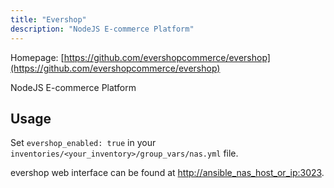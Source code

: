 ```yaml
---
title: "Evershop"
description: "NodeJS E-commerce Platform"
---
```


Homepage: [https://github.com/evershopcommerce/evershop](https://github.com/evershopcommerce/evershop)

NodeJS E-commerce Platform

## Usage

Set `evershop_enabled: true` in your `inventories/<your_inventory>/group_vars/nas.yml` file.

evershop web interface can be found at [http://ansible_nas_host_or_ip:3023](http://ansible_nas_host_or_ip:3023).
